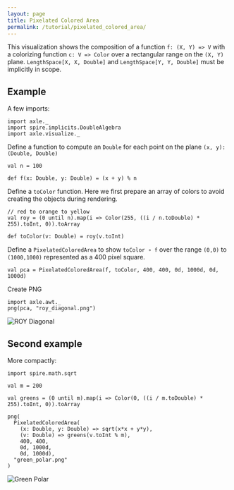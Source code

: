 ```yaml
---
layout: page
title: Pixelated Colored Area
permalink: /tutorial/pixelated_colored_area/
---
```


This visualization shows the composition of a function `f: (X, Y) => V` with a
colorizing function `c: V => Color`
over a rectangular range on the `(X, Y)` plane.
`LengthSpace[X, X, Double]` and
`LengthSpace[Y, Y, Double]` must be implicitly in scope.

Example
-------

A few imports:

```tut:silent
import axle._
import spire.implicits.DoubleAlgebra
import axle.visualize._
```

Define a function to compute an `Double` for each point on the plane `(x, y): (Double, Double)`

```tut:book
val n = 100

def f(x: Double, y: Double) = (x + y) % n
```

Define a `toColor` function.
Here we first prepare an array of colors to avoid creating the objects during rendering.

```tut:book
// red to orange to yellow
val roy = (0 until n).map(i => Color(255, ((i / n.toDouble) * 255).toInt, 0)).toArray

def toColor(v: Double) = roy(v.toInt)
```

Define a `PixelatedColoredArea` to show `toColor ∘ f` over the range `(0,0)` to `(1000,1000)`
represented as a 400 pixel square.

```tut:book
val pca = PixelatedColoredArea(f, toColor, 400, 400, 0d, 1000d, 0d, 1000d)
```

Create PNG

```tut:book
import axle.awt._
png(pca, "roy_diagonal.png")
```

![ROY Diagonal](/tutorial/images/roy_diagonal.png)

Second example
--------------

More compactly:

```tut:book
import spire.math.sqrt

val m = 200

val greens = (0 until m).map(i => Color(0, ((i / m.toDouble) * 255).toInt, 0)).toArray

png(
  PixelatedColoredArea(
    (x: Double, y: Double) => sqrt(x*x + y*y),
    (v: Double) => greens(v.toInt % m),
    400, 400,
    0d, 1000d,
    0d, 1000d),
  "green_polar.png"
)
```

![Green Polar](/tutorial/images/green_polar.png)
